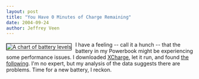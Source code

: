 ```yaml
--- 
layout: post
title: "You Have 0 Minutes of Charge Remaining"
date: 2004-09-24
author: Jeffrey Veen
---
```

<a href="http://www.veen.com/jeff/images/battery-chart.jpg"><img src="http://www.veen.com/jeff/images/battery-chart_sm.jpg" alt="A chart of battery levels" style="float: left; border: solid black 1px; margin: 5px 10px 10px 0;" /></a>I have a feeling -- call it a hunch -- that the battery in my Powerbook might be experiencing some performance issues. I downloaded <a href="http://www.macupdate.com/info.php/id/8896">XCharge</a>, let it run, and found <a href="http://www.veen.com/jeff/images/battery-chart.jpg">the following</a>. I'm no expert, but my analysis of the data suggests there are problems. Time for a new battery, I reckon.
&#8203;